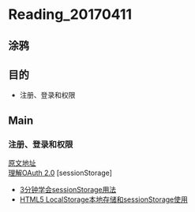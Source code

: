 # Reading_20170411
## 涂鸦

## 目的
- 注册、登录和权限

## Main
### 注册、登录和权限  

[原文地址](http://www.cnblogs.com/keepfool/p/5665953.html)  
[理解OAuth 2.0](http://www.ruanyifeng.com/blog/2014/05/oauth_2_0.html)
[sessionStorage]
- [3分钟学会sessionStorage用法](http://blog.csdn.net/oaa608868/article/details/53539954)
- [HTML5 LocalStorage本地存储和sessionStorage使用](http://blog.csdn.net/qxs965266509/article/details/10012821)
